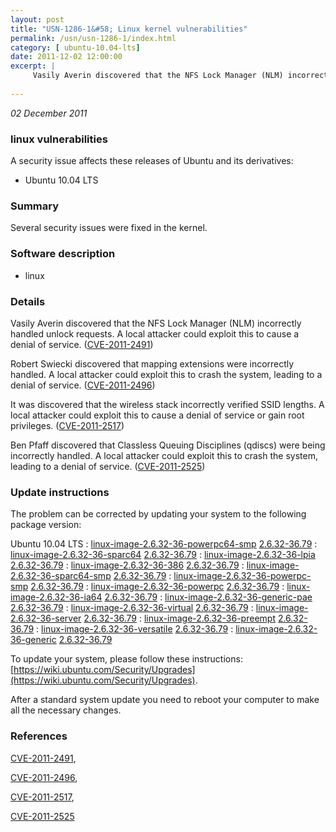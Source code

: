 ```yaml
---
layout: post
title: "USN-1286-1&#58; Linux kernel vulnerabilities"
permalink: /usn/usn-1286-1/index.html
category: [ ubuntu-10.04-lts]
date: 2011-12-02 12:00:00
excerpt: |
     Vasily Averin discovered that the NFS Lock Manager (NLM) incorrectly handled unlock requests. A local attacker could exploit this to cause a denial of service. ([CVE-2011-2491](http://people.ubuntu.com/~ubuntu-security/cve/CVE-2011-2491))
    
--- 
```

 
 

*02 December 2011*

### linux vulnerabilities

A security issue affects these releases of Ubuntu and its derivatives:

* Ubuntu 10.04 LTS

### Summary

Several security issues were fixed in the kernel. 

### Software description

* linux 

### Details

 Vasily Averin discovered that the NFS Lock Manager (NLM) incorrectly handled unlock requests. A local attacker could exploit this to cause a denial of service. ([CVE-2011-2491](http://people.ubuntu.com/~ubuntu-security/cve/CVE-2011-2491))

Robert Swiecki discovered that mapping extensions were incorrectly handled. A local attacker could exploit this to crash the system, leading to a denial of service. ([CVE-2011-2496](http://people.ubuntu.com/~ubuntu-security/cve/CVE-2011-2496))

It was discovered that the wireless stack incorrectly verified SSID lengths. A local attacker could exploit this to cause a denial of service or gain root privileges. ([CVE-2011-2517](http://people.ubuntu.com/~ubuntu-security/cve/CVE-2011-2517))

Ben Pfaff discovered that Classless Queuing Disciplines (qdiscs) were being incorrectly handled. A local attacker could exploit this to crash the system, leading to a denial of service. ([CVE-2011-2525](http://people.ubuntu.com/~ubuntu-security/cve/CVE-2011-2525)) 

### Update instructions

The problem can be corrected by updating your system to the following package version:

Ubuntu 10.04 LTS
 : [linux-image-2.6.32-36-powerpc64-smp](https://launchpad.net/ubuntu/+source/linux) <span> [2.6.32-36.79](https://launchpad.net/ubuntu/+source/linux/2.6.32-36.79) </span> 
 : [linux-image-2.6.32-36-sparc64](https://launchpad.net/ubuntu/+source/linux) <span> [2.6.32-36.79](https://launchpad.net/ubuntu/+source/linux/2.6.32-36.79) </span> 
 : [linux-image-2.6.32-36-lpia](https://launchpad.net/ubuntu/+source/linux) <span> [2.6.32-36.79](https://launchpad.net/ubuntu/+source/linux/2.6.32-36.79) </span> 
 : [linux-image-2.6.32-36-386](https://launchpad.net/ubuntu/+source/linux) <span> [2.6.32-36.79](https://launchpad.net/ubuntu/+source/linux/2.6.32-36.79) </span> 
 : [linux-image-2.6.32-36-sparc64-smp](https://launchpad.net/ubuntu/+source/linux) <span> [2.6.32-36.79](https://launchpad.net/ubuntu/+source/linux/2.6.32-36.79) </span> 
 : [linux-image-2.6.32-36-powerpc-smp](https://launchpad.net/ubuntu/+source/linux) <span> [2.6.32-36.79](https://launchpad.net/ubuntu/+source/linux/2.6.32-36.79) </span> 
 : [linux-image-2.6.32-36-powerpc](https://launchpad.net/ubuntu/+source/linux) <span> [2.6.32-36.79](https://launchpad.net/ubuntu/+source/linux/2.6.32-36.79) </span> 
 : [linux-image-2.6.32-36-ia64](https://launchpad.net/ubuntu/+source/linux) <span> [2.6.32-36.79](https://launchpad.net/ubuntu/+source/linux/2.6.32-36.79) </span> 
 : [linux-image-2.6.32-36-generic-pae](https://launchpad.net/ubuntu/+source/linux) <span> [2.6.32-36.79](https://launchpad.net/ubuntu/+source/linux/2.6.32-36.79) </span> 
 : [linux-image-2.6.32-36-virtual](https://launchpad.net/ubuntu/+source/linux) <span> [2.6.32-36.79](https://launchpad.net/ubuntu/+source/linux/2.6.32-36.79) </span> 
 : [linux-image-2.6.32-36-server](https://launchpad.net/ubuntu/+source/linux) <span> [2.6.32-36.79](https://launchpad.net/ubuntu/+source/linux/2.6.32-36.79) </span> 
 : [linux-image-2.6.32-36-preempt](https://launchpad.net/ubuntu/+source/linux) <span> [2.6.32-36.79](https://launchpad.net/ubuntu/+source/linux/2.6.32-36.79) </span> 
 : [linux-image-2.6.32-36-versatile](https://launchpad.net/ubuntu/+source/linux) <span> [2.6.32-36.79](https://launchpad.net/ubuntu/+source/linux/2.6.32-36.79) </span> 
 : [linux-image-2.6.32-36-generic](https://launchpad.net/ubuntu/+source/linux) <span> [2.6.32-36.79](https://launchpad.net/ubuntu/+source/linux/2.6.32-36.79) </span> 

To update your system, please follow these instructions: [https://wiki.ubuntu.com/Security/Upgrades](https://wiki.ubuntu.com/Security/Upgrades).

After a standard system update you need to reboot your computer to make all the necessary changes. 

### References

 
 [CVE-2011-2491](http://people.ubuntu.com/~ubuntu-security/cve/CVE-2011-2491), 

 [CVE-2011-2496](http://people.ubuntu.com/~ubuntu-security/cve/CVE-2011-2496), 

 [CVE-2011-2517](http://people.ubuntu.com/~ubuntu-security/cve/CVE-2011-2517), 

 [CVE-2011-2525](http://people.ubuntu.com/~ubuntu-security/cve/CVE-2011-2525)
 

